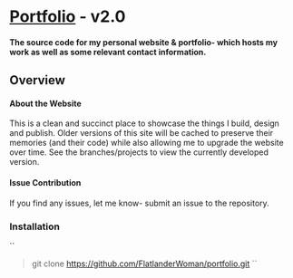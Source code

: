 # [Portfolio](http://bassi.li) - v2.0 
#### The source code for my personal website & portfolio- which hosts my work as well as some relevant contact information.

## Overview

#### About the Website
This is a clean and succinct place to showcase the things I build, design and publish. Older versions of this site will be cached to preserve their memories (and their code) while also allowing me to upgrade the website over time. See the branches/projects to view the currently developed version.

#### Issue Contribution
If you find any issues, let me know- submit an issue to the repository.

### Installation
``
> git clone https://github.com/FlatlanderWoman/portfolio.git
``
